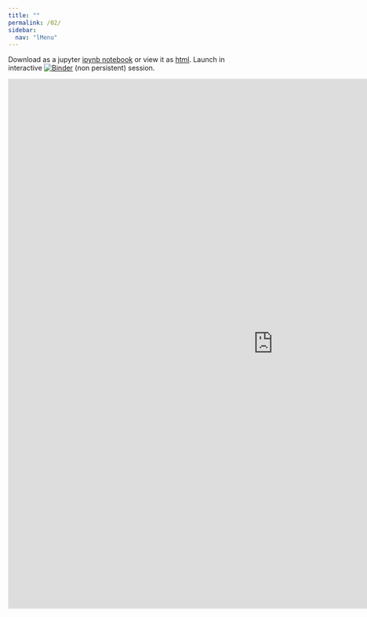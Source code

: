 ```yaml
---
title: ""
permalink: /02/
sidebar:
  nav: "lMenu"
---
```


Download as a jupyter [ipynb notebook](https://datascience-intro.github.io/1MS041-2020/lectures/02.ipynb) or view it as [html](https://datascience-intro.github.io/1MS041-2020/lectures/02.html).
Launch in interactive <a  href="https://mybinder.org/v2/gh/datascience-intro/1MS041-2020/gh-pages?filepath=lectures%2F02.ipynb" target="_blank"><img src="https://mybinder.org/badge_logo.svg" alt="Binder"></img></a> (non persistent) session.

<iframe src="https://datascience-intro.github.io/1MS041-2020/lectures/02.html" width="1080" height="1080" frameborder="0"></iframe>

    